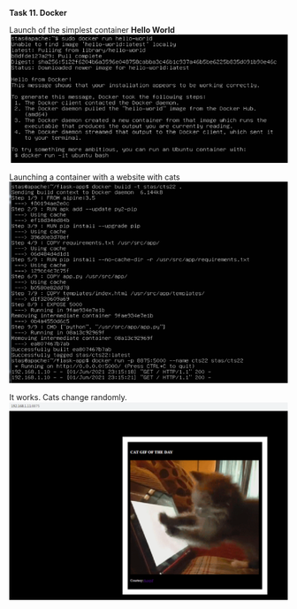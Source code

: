 **Task 11. Docker**

Launch of the simplest container **Hello World**  
<img src="https://github.com/berkutov-stas/DevOps_online_Kiev_2021Q1/blob/main/m11/task%2011.1/docker%20hello.png">

Launching a container with a website with cats  
<img src="https://github.com/berkutov-stas/DevOps_online_Kiev_2021Q1/blob/main/m11/task%2011.1/docker%20run.png">

It works. Cats change randomly.  
<img src="https://github.com/berkutov-stas/DevOps_online_Kiev_2021Q1/blob/main/m11/task%2011.1/docker_cat.png">
